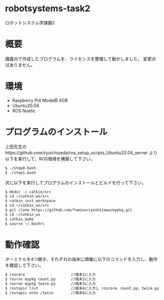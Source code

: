 # robotsystems-task2
ロボットシステム学課題2
# 概要
講義内で作成したプログラムを、ライセンスを整備して動かしました。
変更点はありません。
# 環境
* Raspberry Pi4 ModelB 4GB
* Ubuntu20.04
* ROS Noetic
# プログラムのインストール
上田先生のhttps://github.com/ryuichiueda/ros_setup_scripts_Ubuntu20.04_server より以下を実行して、ROS環境を構築して下さい。
```bash
$ ./step0.bash
$ ./step1.bash
```
次に以下を実行してプログラムのインストールとビルドを行って下さい。
```bash
$ mkdir -p catkin/src
$ cd ~/catkin_ws/src
$ catkin_init_workspace
$ cd ~/catkin_ws/src
$ git clone https://github.com/fuminoriyoshizawa/mypkg.git
$ cd ~/catkin_ws
$ catkin_make
$ source ~/.bashrc
```
# 動作確認
ターミナルを4つ開き、それぞれの端末に順番に以下のコマンドを入力し、動作を確認して下さい。
```bash
$ roscore                     //端末1に入力
$ rosrun mypkg count.py       //端末2に入力
$ rosrun mypkg twice.py       //端末3に入力
$ rostopic list               //端末4に入力し roscore、count.py、twice.pyが動作しているか確認
$ rostopic echo /twice        //端末4に入力
```
# 
